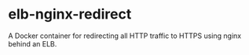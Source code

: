 # elb-nginx-redirect
A Docker container for redirecting all HTTP traffic to HTTPS using nginx behind an ELB.
